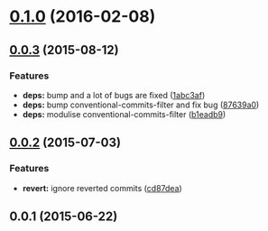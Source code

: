 <a name="0.1.0"></a>
# [0.1.0](https://github.com/stevemao/conventional-recommended-bump/compare/v0.0.3...v0.1.0) (2016-02-08)




<a name="0.0.3"></a>
## [0.0.3](https://github.com/stevemao/conventional-recommended-bump/compare/v0.0.2...v0.0.3) (2015-08-12)


### Features

* **deps:** bump and a lot of bugs are fixed ([1abc3af](https://github.com/stevemao/conventional-recommended-bump/commit/1abc3af))
* **deps:** bump conventional-commits-filter and fix bug ([87639a0](https://github.com/stevemao/conventional-recommended-bump/commit/87639a0))
* **deps:** modulise conventional-commits-filter ([b1eadb9](https://github.com/stevemao/conventional-recommended-bump/commit/b1eadb9))



<a name="0.0.2"></a>
## [0.0.2](https://github.com/stevemao/conventional-recommended-bump/compare/v0.0.1...v0.0.2) (2015-07-03)


### Features

* **revert:** ignore reverted commits ([cd87dea](https://github.com/stevemao/conventional-recommended-bump/commit/cd87dea))



<a name="0.0.1"></a>
## 0.0.1 (2015-06-22)




